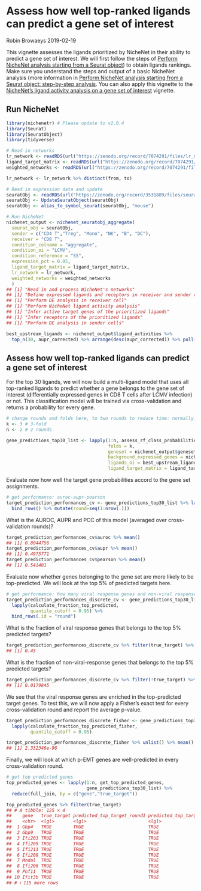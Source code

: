 Assess how well top-ranked ligands can predict a gene set of interest
================
Robin Browaeys
2019-02-19

<!-- github markdown built using
rmarkdown::render("vignettes/target_prediction_evaluation_geneset.Rmd", output_format = "github_document")
-->

This vignette assesses the ligands prioritized by NicheNet in their
ability to predict a gene set of interest. We will first follow the
steps of [Perform NicheNet analysis starting from a Seurat
object](seurat_wrapper.md)) to obtain ligands rankings. Make sure you
understand the steps and output of a basic NicheNet analysis (more
information in [Perform NicheNet analysis starting from a Seurat object:
step-by-step analysis](seurat_steps.md). You can also apply this
vignette to the [NicheNet’s ligand activity analysis on a gene set of
interest](ligand_activity_geneset.md) vignette.

## Run NicheNet

``` r
library(nichenetr) # Please update to v2.0.4
library(Seurat)
library(SeuratObject)
library(tidyverse)
```

``` r
# Read in networks
lr_network <- readRDS(url("https://zenodo.org/record/7074291/files/lr_network_mouse_21122021.rds"))
ligand_target_matrix <- readRDS(url("https://zenodo.org/record/7074291/files/ligand_target_matrix_nsga2r_final_mouse.rds"))
weighted_networks <- readRDS(url("https://zenodo.org/record/7074291/files/weighted_networks_nsga2r_final_mouse.rds"))

lr_network <- lr_network %>% distinct(from, to)

# Read in expression data and update
seuratObj <- readRDS(url("https://zenodo.org/record/3531889/files/seuratObj.rds"))
seuratObj <- UpdateSeuratObject(seuratObj)
seuratObj <- alias_to_symbol_seurat(seuratObj, "mouse")

# Run NicheNet
nichenet_output <- nichenet_seuratobj_aggregate(
  seurat_obj = seuratObj, 
  sender = c("CD4 T","Treg", "Mono", "NK", "B", "DC"), 
  receiver = "CD8 T", 
  condition_colname = "aggregate",
  condition_oi = "LCMV",
  condition_reference = "SS",
  expression_pct = 0.05,
  ligand_target_matrix = ligand_target_matrix,
  lr_network = lr_network,
  weighted_networks = weighted_networks
  )
## [1] "Read in and process NicheNet's networks"
## [1] "Define expressed ligands and receptors in receiver and sender cells"
## [1] "Perform DE analysis in receiver cell"
## [1] "Perform NicheNet ligand activity analysis"
## [1] "Infer active target genes of the prioritized ligands"
## [1] "Infer receptors of the prioritized ligands"
## [1] "Perform DE analysis in sender cells"

best_upstream_ligands <- nichenet_output$ligand_activities %>%
  top_n(30, aupr_corrected) %>% arrange(desc(aupr_corrected)) %>% pull(test_ligand)
```

## Assess how well top-ranked ligands can predict a gene set of interest

For the top 30 ligands, we will now build a multi-ligand model that uses
all top-ranked ligands to predict whether a gene belongs to the gene set
of interest (differentially expressed genes in CD8 T cells after LCMV
infection) or not. This classification model will be trained via
cross-validation and returns a probability for every gene.

``` r
# change rounds and folds here, to two rounds to reduce time: normally: do multiple rounds
k <- 3 # 3-fold
n <- 2 # 2 rounds

gene_predictions_top30_list <- lapply(1:n, assess_rf_class_probabilities,
                                      folds = k,
                                      geneset = nichenet_output$geneset_oi,
                                      background_expressed_genes = nichenet_output$background_expressed_genes,
                                      ligands_oi = best_upstream_ligands,
                                      ligand_target_matrix = ligand_target_matrix)
```

Evaluate now how well the target gene probabilities accord to the gene
set assignments.

``` r
# get performance: auroc-aupr-pearson
target_prediction_performances_cv <- gene_predictions_top30_list %>% lapply(classification_evaluation_continuous_pred_wrapper) %>%
  bind_rows() %>% mutate(round=seq(1:nrow(.)))
```

What is the AUROC, AUPR and PCC of this model (averaged over
cross-validation rounds)?

``` r
target_prediction_performances_cv$auroc %>% mean()
## [1] 0.8044756
target_prediction_performances_cv$aupr %>% mean()
## [1] 0.4975771
target_prediction_performances_cv$pearson %>% mean()
## [1] 0.541401
```

Evaluate now whether genes belonging to the gene set are more likely to
be top-predicted. We will look at the top 5% of predicted targets here.

``` r
# get performance: how many viral response genes and non-viral response-genes among top 5% predicted targets
target_prediction_performances_discrete_cv <- gene_predictions_top30_list %>%
  lapply(calculate_fraction_top_predicted,
         quantile_cutoff = 0.95) %>%
  bind_rows(.id = "round") 
```

What is the fraction of viral response genes that belongs to the top 5%
predicted targets?

``` r
target_prediction_performances_discrete_cv %>% filter(true_target) %>% .$fraction_positive_predicted %>% mean()
## [1] 0.45
```

What is the fraction of non-viral-response genes that belongs to the top
5% predicted targets?

``` r
target_prediction_performances_discrete_cv %>% filter(!true_target) %>% .$fraction_positive_predicted %>% mean()
## [1] 0.0179845
```

We see that the viral response genes are enriched in the top-predicted
target genes. To test this, we will now apply a Fisher’s exact test for
every cross-validation round and report the average p-value.

``` r
target_prediction_performances_discrete_fisher <- gene_predictions_top30_list %>%
  lapply(calculate_fraction_top_predicted_fisher,
         quantile_cutoff = 0.95)

target_prediction_performances_discrete_fisher %>% unlist() %>% mean()
## [1] 2.332346e-96
```

Finally, we will look at which p-EMT genes are well-predicted in every
cross-validation round.

``` r
# get top predicted genes
top_predicted_genes <- lapply(1:n, get_top_predicted_genes,
                              gene_predictions_top30_list) %>%
  reduce(full_join, by = c("gene","true_target"))

top_predicted_genes %>% filter(true_target)
## # A tibble: 125 × 4
##    gene   true_target predicted_top_target_round1 predicted_top_target_round2
##    <chr>  <lgl>       <lgl>                       <lgl>                      
##  1 Gbp4   TRUE        TRUE                        TRUE                       
##  2 Gbp9   TRUE        TRUE                        TRUE                       
##  3 Ifi203 TRUE        TRUE                        TRUE                       
##  4 Ifi209 TRUE        TRUE                        TRUE                       
##  5 Ifi213 TRUE        TRUE                        TRUE                       
##  6 Ifi208 TRUE        TRUE                        TRUE                       
##  7 Mndal  TRUE        TRUE                        TRUE                       
##  8 Ifi206 TRUE        TRUE                        TRUE                       
##  9 Phf11  TRUE        TRUE                        TRUE                       
## 10 Ifit3b TRUE        TRUE                        TRUE                       
## # ℹ 115 more rows
```
